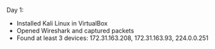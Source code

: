 Day 1:
- Installed Kali Linux in VirtualBox
- Opened Wireshark and captured packets
- Found at least 3 devices: 172.31.163.208, 172.31.163.93, 224.0.0.251

